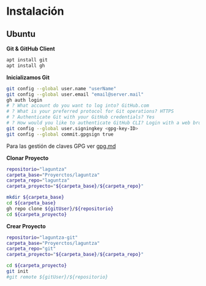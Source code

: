 # Instalación

## Ubuntu 
**Git & GitHub Client**
```bash
apt install git
apt install gh
```

**Inicializamos Git**
```bash
git config --global user.name "userName"
git config --global user.email "email@server.mail"
gh auth login
# ? What account do you want to log into? GitHub.com
# ? What is your preferred protocol for Git operations? HTTPS
# ? Authenticate Git with your GitHub credentials? Yes
# ? How would you like to authenticate GitHub CLI? Login with a web browser
git config --global user.signingkey <gpg-key-ID>
git config --global commit.gpgsign true
```
Para las gestión de claves GPG ver [gpg.md](gpg.md)

**Clonar Proyecto**
```bash
repositorio="laguntza"
carpeta_base="Proyerctos/laguntza"
carpeta_repo="laguntza"
carpeta_proyecto="${carpeta_base}/${carpeta_repo}"

mkdir ${carpeta_base}
cd ${carpeta_base}
gh repo clone ${gitUser}/${repositorio}
cd ${carpeta_proyecto}
```

**Crear Proyecto**
```bash
repositorio="laguntza-git"
carpeta_base="Proyerctos/laguntza"
carpeta_repo="git"
carpeta_proyecto="${carpeta_base}/${carpeta_repo}"

cd ${carpeta_proyecto}
git init
#git remote ${gitUser}/${repositorio}
```

